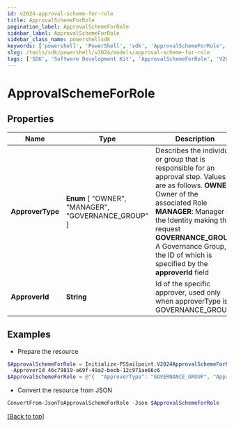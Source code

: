 ```yaml
---
id: v2024-approval-scheme-for-role
title: ApprovalSchemeForRole
pagination_label: ApprovalSchemeForRole
sidebar_label: ApprovalSchemeForRole
sidebar_class_name: powershellsdk
keywords: ['powershell', 'PowerShell', 'sdk', 'ApprovalSchemeForRole', 'V2024ApprovalSchemeForRole'] 
slug: /tools/sdk/powershell/v2024/models/approval-scheme-for-role
tags: ['SDK', 'Software Development Kit', 'ApprovalSchemeForRole', 'V2024ApprovalSchemeForRole']
---
```



# ApprovalSchemeForRole

## Properties

Name | Type | Description | Notes
------------ | ------------- | ------------- | -------------
**ApproverType** |  **Enum** [  "OWNER",    "MANAGER",    "GOVERNANCE_GROUP" ] | Describes the individual or group that is responsible for an approval step. Values are as follows.  **OWNER**: Owner of the associated Role  **MANAGER**: Manager of the Identity making the request  **GOVERNANCE_GROUP**: A Governance Group, the ID of which is specified by the **approverId** field | [optional] 
**ApproverId** | **String** | Id of the specific approver, used only when approverType is GOVERNANCE_GROUP | [optional] 

## Examples

- Prepare the resource
```powershell
$ApprovalSchemeForRole = Initialize-PSSailpoint.V2024ApprovalSchemeForRole  -ApproverType GOVERNANCE_GROUP `
 -ApproverId 46c79819-a69f-49a2-becb-12c971ae66c6
$ApprovalSchemeForRole = @"{  "ApproverType": "GOVERNANCE_GROUP", "ApproverId": "46c79819-a69f-49a2-becb-12c971ae66c6" }"@
```

- Convert the resource from JSON
```powershell
ConvertFrom-JsonToApprovalSchemeForRole -Json $ApprovalSchemeForRole
```


[[Back to top]](#) 

